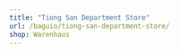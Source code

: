 ```yaml
---
title: "Tiong San Department Store"
url: /baguio/tiong-san-department-store/
shop: Warenhaus
---
```

